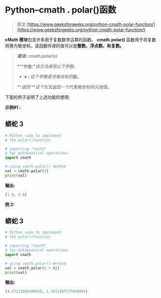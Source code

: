 # Python–cmath . polar()函数

> 原文:[https://www.geeksforgeeks.org/python-cmath-polar-function/](https://www.geeksforgeeks.org/python-cmath-polar-function/)

**cMath 模块**包含许多用于复数数学运算的函数。 **cmath.polar()** 函数用于将复数转换为极坐标。该函数传递的值可以是**整数、浮点数、**和**复数。**

> ***语法:*** cmath.polar(x)
> 
> ***参数:**该方法接受以下参数。*
> 
> *   ***x :** 这个参数是求极坐标的*数。
> 
> ***返回:**这个*方法返回一个代表极坐标的元组值。

下面的例子说明了上述功能的使用:

**示例#1 :**

## 蟒蛇 3

```py
# Python code to implement
# the polar()function

# importing "cmath"
# for mathematical operations  
import cmath 

# using cmath.polar() method 
val = cmath.polar(1) 
print(val)
```

**输出:**

```py
(1.0, 0.0)
```

**例 2:**

## 蟒蛇 3

```py
# Python code to implement
# the polar()function

# importing "cmath"
# for mathematical operations  
import cmath 

# using cmath.polar() method 
val = cmath.polar(2 + 4j)
print(val)
```

**输出:**

```py
(4.47213595499958, 1.1071487177940904)
```